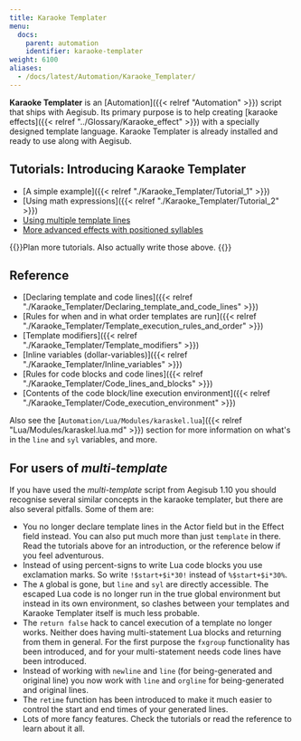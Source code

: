 ```yaml
---
title: Karaoke Templater
menu:
  docs:
    parent: automation
    identifier: karaoke-templater
weight: 6100
aliases:
  - /docs/latest/Automation/Karaoke_Templater/
---
```


**Karaoke Templater** is an [Automation]({{< relref "Automation" >}}) script that ships with Aegisub. Its
primary purpose is to help creating [karaoke effects]({{< relref "../Glossary/Karaoke_effect" >}})
with a specially designed template language. Karaoke Templater is already
installed and ready to use along with Aegisub.

## Tutorials: Introducing Karaoke Templater

- [A simple example]({{< relref "./Karaoke_Templater/Tutorial_1" >}})
- [Using math expressions]({{< relref "./Karaoke_Templater/Tutorial_2" >}})
- [Using multiple template lines](#)
- [More advanced effects with positioned syllables](#)

{{<todo>}}Plan more tutorials. Also actually write those above. {{</todo>}}

## Reference

- [Declaring template and code lines]({{< relref "./Karaoke_Templater/Declaring_template_and_code_lines" >}})
- [Rules for when and in what order templates are run]({{< relref "./Karaoke_Templater/Template_execution_rules_and_order" >}})
- [Template modifiers]({{< relref "./Karaoke_Templater/Template_modifiers" >}})
- [Inline variables (dollar-variables)]({{< relref "./Karaoke_Templater/Inline_variables" >}})
- [Rules for code blocks and code lines]({{< relref "./Karaoke_Templater/Code_lines_and_blocks" >}})
- [Contents of the code block/line execution environment]({{< relref "./Karaoke_Templater/Code_execution_environment" >}})

Also see the [`Automation/Lua/Modules/karaskel.lua`]({{< relref "Lua/Modules/karaskel.lua.md" >}}) section for more
information on what's in the `line` and `syl` variables, and more.

## For users of _multi-template_

If you have used the _multi-template_ script from Aegisub 1.10 you should
recognise several similar concepts in the karaoke templater, but there are also
several pitfalls. Some of them are:

- You no longer declare template lines in the Actor field but in the Effect
  field instead. You can also put much more than just `template` in there. Read
  the tutorials above for an introduction, or the reference below if you feel
  adventurous.
- Instead of using percent-signs to write Lua code blocks you use exclamation
  marks. So write `!$start+$i*30!` instead of `%$start+$i*30%`.
- The `A` global is gone, but `line` and `syl` are directly accessible. The
  escaped Lua code is no longer run in the true global environment but instead
  in its own environment, so clashes between your templates and Karaoke
  Templater itself is much less probable.
- The `return false` hack to cancel execution of a template no longer works.
  Neither does having multi-statement Lua blocks and returning from them in
  general. For the first purpose the `fxgroup` functionality has been
  introduced, and for your multi-statement needs code lines have been
  introduced.
- Instead of working with `newline` and `line` (for being-generated and
  original line) you now work with `line` and `orgline` for being-generated and
  original lines.
- The `retime` function has been introduced to make it much easier to control
  the start and end times of your generated lines.
- Lots of more fancy features. Check the tutorials or read the reference to
  learn about it all.

